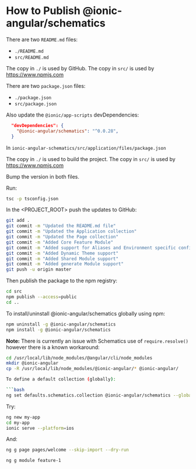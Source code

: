 # How to Publish @ionic-angular/schematics

There are two `README.md` files:
- `./README.md`
- `src/README.md`

The copy in `./` is used by GitHub.
The copy in `src/` is used by https://www.npmjs.com

There are two `package.json` files:
- `./package.json`
- `src/package.json`

Also update the `@ionic/app-scripts` devDependencies:

```json
  "devDependencies": {
    "@ionic-angular/schematics": "^0.0.28",
  }
```

In `ionic-angular-schematics/src/application/files/package.json`

The copy in `./` is used to build the project.
The copy in `src/` is used by https://www.npmjs.com

Bump the version in both files.

Run:
```bash
tsc -p tsconfig.json
```

In the <PROJECT_ROOT> push the updates to GitHub:

```bash
git add .
git commit -m "Updated the README.md file"
git commit -m "Updated the Application collection"
git commit -m "Updated the Page collection"
git commit -m "Added Core Feature Module"
git commit -m "Added support for Aliases and Environment specific configuration"
git commit -m "Added Dynamic Theme support"
git commit -m "Added Shared Module support"
git commit -m "Added generate Module support"
git push -u origin master
```

Then publish the package to the npm registry:
```bash
cd src
npm publish --access=public
cd ..
```

To install/uninstall @ionic-angular/schematics globally using npm:

```bash
npm uninstall -g @ionic-angular/schematics
npm install -g @ionic-angular/schematics
```

**Note:** There is currently an issue with Schematics use of `require.resolve()` however there is a known workaround:

```bash
cd /usr/local/lib/node_modules/@angular/cli/node_modules
mkdir @ionic-angular
cp -R /usr/local/lib/node_modules/@ionic-angular/* @ionic-angular/

To define a default collection (globally):

```bash
ng set defaults.schematics.collection @ionic-angular/schematics --global
```

Try:

```bash
ng new my-app
cd my-app
ionic serve --platform=ios
```

And:

```bash
ng g page pages/welcome --skip-import --dry-run

ng g module feature-1
```


